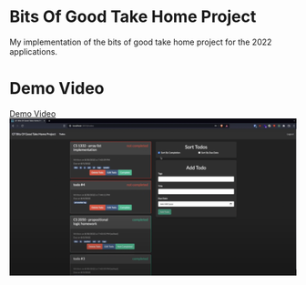 # Bits Of Good Take Home Project

My implementation of the bits of good take home project for the 2022 applications.

# Demo Video

[Demo Video](https://youtu.be/OWpYqs5UEX0)
![Demo Picture](https://raw.githubusercontent.com/MaheshNat/dev-takehome/main/demo.png)
